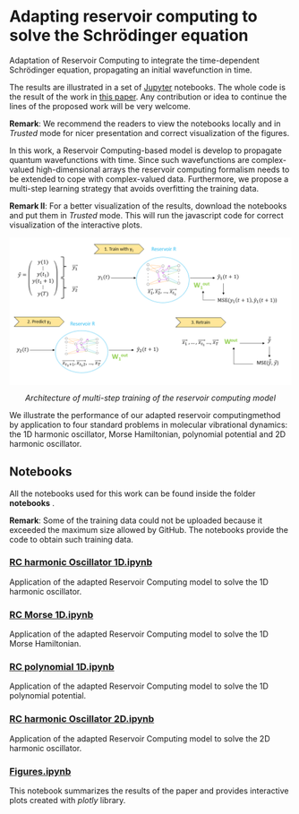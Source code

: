# Adapting reservoir computing to solve the Schrödinger equation

Adaptation of Reservoir Computing to integrate the time-dependent Schrödinger equation, propagating an initial wavefunction in time. 

The results are illustrated in a set of [Jupyter](https://jupyter.org/) notebooks. The whole code is the result of the work in <a href = "https://arxiv.org/abs/" target="_blank"> this paper</a>. Any contribution or idea to continue the lines of the proposed work will be very welcome.

**Remark**: We recommend the readers to view the notebooks locally and in *Trusted* mode for nicer presentation and correct visualization of the figures. 

In this work, a Reservoir Computing-based model is develop to propagate quantum wavefunctions with time. Since such wavefunctions are complex-valued high-dimensional arrays the reservoir computing formalism needs to be extended to cope with complex-valued data.  Furthermore,  we propose a multi-step learning strategy that avoids overfitting the training data. 

**Remark II**: For a better visualization of the results, download the notebooks and put them in *Trusted* mode. This will run the javascript code for correct visualization of the interactive plots.


<p align="center"><img src="https://github.com/laiadc/RC_quantum/blob/main/figures/MultiRC.PNG"  align=middle width=600pt />
</p>
<p align="center">
<em>Architecture of multi-step training of the reservoir computing model </em>
</p>

We illustrate the performance of our adapted reservoir computingmethod by application to four standard problems in molecular vibrational dynamics: the 1D harmonic oscillator, Morse Hamiltonian, polynomial potential and 2D harmonic oscillator.

## Notebooks

All the notebooks used for this work can be found inside the folder **notebooks** .

**Remark**: Some of the training data could not be uploaded because it exceeded the maximum size allowed by GitHub. The notebooks provide the code to obtain such training data. 

### [RC harmonic Oscillator 1D.ipynb](https://github.com/laiadc/RC_quantum/blob/main/notebooks/RC%20Harmonic%20Oscillator%201D.ipynb)
Application of the adapted Reservoir Computing model to solve the 1D harmonic oscillator.

### [RC Morse 1D.ipynb](https://github.com/laiadc/RC_quantum/blob/main/notebooks/RC%20Morse%201D.ipynb)
Application of the adapted Reservoir Computing model to solve the 1D Morse Hamiltonian.

### [RC polynomial 1D.ipynb](https://github.com/laiadc/RC_quantum/blob/main/notebooks/RC%20Random%20potential%201D.ipynb)
Application of the adapted Reservoir Computing model to solve the 1D polynomial potential.

### [RC harmonic Oscillator 2D.ipynb](https://github.com/laiadc/RC_quantum/blob/main/notebooks/RC%20Harmonic%20Oscillator%202D.ipynb)
Application of the adapted Reservoir Computing model to solve the 2D harmonic oscillator.

### [Figures.ipynb](https://github.com/laiadc/RC_quantum/blob/main/notebooks/Figures.ipynb)
This notebook summarizes the results of the paper and provides interactive plots created with *plotly* library.
